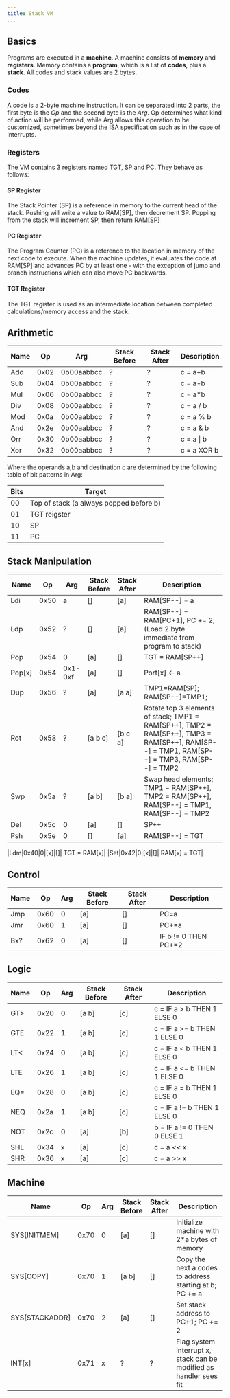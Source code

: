 ```yaml
---
title: Stack VM
...
```

## Basics

Programs are executed in a **machine**. A machine consists of **memory** and **registers**. Memory contains a **program**, which is a list of **codes**, plus a **stack**. All codes and stack values are 2 bytes.

### Codes
A code is a 2-byte machine instruction. It can be separated into 2 parts, the first byte is the *Op* and the second byte is the *Arg*. Op determines what kind of action will be performed, while Arg allows this operation to be customized, sometimes beyond the ISA specification such as in the case of interrupts.

### Registers
The VM contains 3 registers named TGT, SP and PC. They behave as follows:

#### SP Register
The Stack Pointer (SP) is a reference in memory to the current head of the stack. Pushing will write a value to RAM[SP], then decrement SP. Popping from the stack will increment SP, then return RAM[SP]

#### PC Register
The Program Counter (PC) is a reference to the location in memory of the next code to execute. When the machine updates, it evaluates the code at RAM[SP] and advances PC by at least one - with the exception of jump and branch instructions which can also move PC backwards.

#### TGT Register
The TGT register is used as an intermediate location between completed calculations/memory access and the stack.

## Arithmetic

|Name|Op|Arg|Stack Before|Stack After|Description|
|---|---|---|---|---|---|
|Add|0x02|0b00aabbcc|?|?| c = a+b|
|Sub|0x04|0b00aabbcc|?|?| c = a-b|
|Mul|0x06|0b00aabbcc|?|?| c = a\*b|
|Div|0x08|0b00aabbcc|?|?| c = a / b|
|Mod|0x0a|0b00aabbcc|?|?| c = a % b|
|And|0x2e|0b00aabbcc|?|?|c = a & b|
|Orr|0x30|0b00aabbcc|?|?|c = a \| b|
|Xor|0x32|0b00aabbcc|?|?|c = a XOR b|


Where the operands a,b and destination c are determined by the following table of bit patterns in Arg:

| Bits | Target |
| --- | --- |
| 00  | Top of stack (a always popped before b)|
| 01  | TGT reigster |
| 10  | SP |
| 11  | PC |

## Stack Manipulation
|Name|Op|Arg|Stack Before|Stack After|Description|
|---|---|---|---|---|---|
|Ldi|0x50|a|[]|[a]|RAM[SP--] = a|
|Ldp|0x52|?|[]|[a]|RAM[SP--] = RAM[PC+1], PC += 2; (Load 2 byte immediate from program to stack)|
|Pop|0x54|0|[a]|[]|TGT = RAM[SP++]|
|Pop[x]|0x54|0x1-0xf|[a]|[]|Port[x] <- a|
|Dup|0x56|?|[a]|[a a]|TMP1=RAM[SP]; RAM[SP--]=TMP1;|
|Rot|0x58|?|[a b c]|[b c a]|Rotate top 3 elements of stack; TMP1 = RAM[SP++], TMP2 = RAM[SP++], TMP3 = RAM[SP++], RAM[SP--] = TMP1, RAM[SP--] = TMP3, RAM[SP--] = TMP2|
|Swp|0x5a|?|[a b]|[b a]|Swap head elements; TMP1 = RAM[SP++], TMP2 = RAM[SP++], RAM[SP--] = TMP1, RAM[SP--] = TMP2|
|Del|0x5c|0|[a]|[]|SP++|
|Psh|0x5e|0|[]|[a]|RAM[SP--] = TGT|

|Ldm|0x40|0|[x]|[]| TGT = RAM[x]|
|Set|0x42|0|[x]|[]| RAM[x] = TGT|

## Control
|Name|Op|Arg|Stack Before|Stack After|Description|
|---|---|---|---|---|---|
|Jmp|0x60|0|[a]|[]|PC=a|
|Jmr|0x60|1|[a]|[]|PC+=a|
|Bx?|0x62|0|[a]|[]|IF b != 0 THEN PC+=2|

## Logic
|Name|Op|Arg|Stack Before|Stack After|Description|
|---|---|---|---|---|---|
|GT>|0x20|0|[a b]|[c]|c = IF a > b THEN 1 ELSE 0|
|GTE|0x22|1|[a b]|[c]|c = IF a >= b THEN 1 ELSE 0|
|LT<|0x24|0|[a b]|[c]|c = IF a < b THEN 1 ELSE 0|
|LTE|0x26|1|[a b]|[c]|c = IF a <= b THEN 1 ELSE 0|
|EQ=|0x28|0|[a b]|[c]|c = IF a = b THEN 1 ELSE 0|
|NEQ|0x2a|1|[a b]|[c]|c = IF a != b THEN 1 ELSE 0|
|NOT|0x2c|0|[a]|[b]|b = IF a != 0 THEN 0 ELSE 1|
|SHL|0x34|x|[a]|[c]|c = a << x|
|SHR|0x36|x|[a]|[c]|c = a >> x|

## Machine
|Name|Op|Arg|Stack Before|Stack After|Description|
|---|---|---|---|---|---|
|SYS[INITMEM]|0x70|0|[a]|[]|Initialize machine with 2\*a bytes of memory|
|SYS[COPY]|0x70|1|[a b]|[]|Copy the next a codes to address starting at b; PC += a|
|SYS[STACKADDR]|0x70|2|[a]|[]|Set stack address to PC+1; PC += 2|
|INT[x]|0x71|x|?|?|Flag system interrupt x, stack can be modified as handler sees fit|

